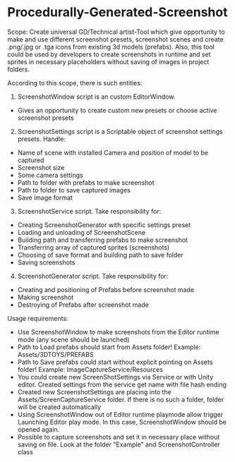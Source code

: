 # Procedurally-Generated-Screenshot

Scope: Create universal GD/Technical artist-Tool which give opportunity to make and use different screenshot presets,
screenshot scenes and create .png/.jpg or .tga icons from existing 3d models (prefabs).
Also, this tool could be used by developers to create screenshots in runtime and set sprites in necessary placeholders without saving
of images in project folders.


According to this scope, there is such entities:
1. ScreenshotWindow script is an custom EditorWindow.
- Gives an opportunity to create custom new presets or choose active screenshot presets 

2. ScreenshotSettings script is a Scriptable object of screenshot settings presets. Handle:
- Name of scene with installed Camera and position of model to be captured
- Screenshot size
- Some camera settings
- Path to folder with prefabs to make screenshot
- Path to folder to save captured images
- Save image format

3. ScreenshotService script. Take responsibility for:
- Creating ScreenshotGenerator with specific settings preset
- Loading and unloading of ScreenshotScene 
- Building path and transferring prefabs to make screenshot
- Transferring array of captured sprites (screenshots) 
- Choosing of save format and building path to save folder
- Saving screenshots

4. ScreenshotGenerator script. Take responsibility for:
- Creating and positioning of Prefabs before screenshot made
- Making screenshot
- Destroying of Prefabs after screenshot made

Usage requirements:
* Use ScreenshotWindow to make screenshots from the Editor runtime mode (any scene should be launched)
* Path to Load prefabs should start from Assets folder! Example: Assets/3DTOYS/PREFABS
* Path to Save prefabs could start without explicit pointing on Assets folder! Example: ImageCaptureService/Resources
* You could create new ScreenShotSettings via Service or with Unity editor. Created settings from the service get name with file hash ending
* Created new ScreenshotSettings are placing into the Assets/ScreenCaptureService folder. If there is no such a folder,
folder will be created automatically
* Using ScreenshotWindow out of Editor runtime playmode allow trigger Launching Editor play mode. 
In this case, ScreenshotWindow should be opened again.
* Possible to capture screenshots and set it in necessary place without saving on file. Look at the folder "Example" and ScreenshotController class